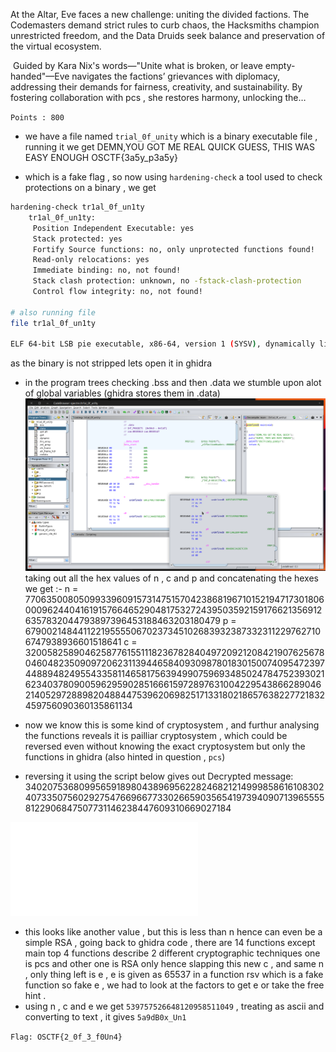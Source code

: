 At the Altar, Eve faces a new challenge: uniting the divided factions. The Codemasters demand strict rules to curb chaos, the Hacksmiths champion unrestricted freedom, and the Data Druids seek balance and preservation of the virtual ecosystem.

 Guided by Kara Nix's words—"Unite what is broken, or leave empty-handed"—Eve navigates the factions’ grievances with diplomacy, addressing their demands for fairness, creativity, and sustainability. By fostering collaboration with pcs , she restores harmony, unlocking the…

`Points : 800`

- we have a file named `trial_0f_unity` which is a binary executable file , running it we get   DEMN,YOU GOT ME REAL QUICK
			     GUESS, THIS WAS EASY ENOUGH
				 OSCTF{3a5y_p3a5y}

- which is a fake flag , so now using `hardening-check` a tool used to check protections on a binary , we get 

```sh
hardening-check tr1al_0f_un1ty 
	tr1al_0f_un1ty:
	 Position Independent Executable: yes
	 Stack protected: yes
	 Fortify Source functions: no, only unprotected functions found!
	 Read-only relocations: yes
	 Immediate binding: no, not found!
	 Stack clash protection: unknown, no -fstack-clash-protection                                 instructions found
	 Control flow integrity: no, not found!

# also running file 
file tr1al_0f_un1ty

ELF 64-bit LSB pie executable, x86-64, version 1 (SYSV), dynamically linked, interpreter /lib64/ld-linux-x86-64.so.2, for GNU/Linux 4.4.0, BuildID[sha1]=5b33c789834cde175ba690509a62deac964e2cbb, not stripped
```
as the binary is not stripped lets open it in ghidra

- in the program trees checking .bss and then .data we stumble upon alot of global variables (ghidra stores them in .data) 
![[ghidra.png]](ghidra.png)
taking out all the hex values of n , c and p and concatenating the hexes we get :-
n = 7706350080509933960915731475157042386819671015219471730180600096244041619157664652904817532724395035921591766213569126357832044793897396453188463203180479
p = 67900214844112219555506702373451026839323873323112297627106747938936601518641
c = 3200582589046258776155111823678284049720921208421907625678046048235090972062311394465840930987801830150074095472397448894824955433581146581756394990759693485024784752393021623403780900596295902851666159728976310042295438662890462140529728898204884475396206982517133180218657638227721832459756090360135861134

- now we know this is some kind of cryptosystem , and furthur analysing the functions reveals it is pailliar cryptosystem , which could be reversed even without knowing the exact cryptosystem but only the functions in ghidra (also hinted in question , `pcs`)

- reversing it using the script below gives out 
	Decrypted message: 3402075368099565918980438969562282468212149998586161083024073350756029275476696677330266590356541973940907139655558122906847507731146238447609310669027184

![[pai-dec 1.py]](pai-dec.py)

- this looks like another value , but this is less than n hence can even be a simple RSA , going back to ghidra code , there are 14 functions except main top 4 functions describe 2 different cryptographic techniques one is pcs and other one is RSA only hence slapping this new c , and same n , only thing left is e , e is given as 65537 in a function rsv which is a fake function so fake e , we had to look at the factors to get e or take the free hint .
- using n , c and e we get `539757526648120958511049` , treating as ascii and converting to text , it gives `5a9dB0x_Un1`

 `Flag: OSCTF{2_0f_3_f0Un4}`
